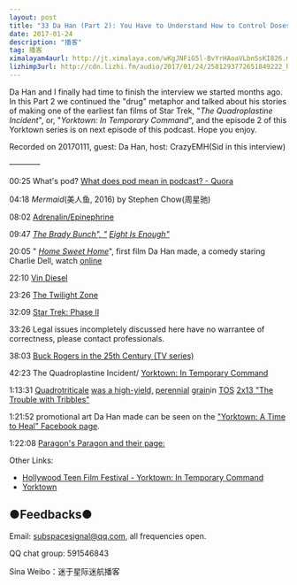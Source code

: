 ```yaml
---
layout: post
title: "33 Da Han (Part 2): You Have to Understand How to Control Doses"
date: 2017-01-24
description: "播客"
tag: 播客 
ximalayam4aurl: http://jt.ximalaya.com/wKgJNFiG5l-BvYrHAoaVLbnSsKI826.m4a?channel=rss&album_id=3135361&track_id=29377255&uid=6418191&jt=http://audio.xmcdn.com/group23/M09/F0/11/wKgJNFiG5l-BvYrHAoaVLbnSsKI826.m4a
lizhimp3url: http://cdn.lizhi.fm/audio/2017/01/24/2581293772651849222_hd.mp3
---   
```


Da Han and I finally had time to finish the interview we started months ago. In this Part 2 we continued the &quot;drug&quot; metaphor and talked about his stories of making one of the earliest fan films of Star Trek, &quot;_The Quadroplastine Incident_&quot;, or, &quot;_Yorktown: In Temporary Command_&quot;, and the episode 2 of this Yorktown series is on next episode of this podcast. Hope you enjoy.

Recorded on 20170111, guest: Da Han, host: CrazyEMH(Sid in this interview)

————

00:25 What&#39;s pod? [What does pod mean in podcast? - Quora](https://www.google.com/url?sa=t&amp;rct=j&amp;q=&amp;esrc=s&amp;source=web&amp;cd=2&amp;ved=0ahUKEwj0wpq87dXRAhVDwLwKHTksCBUQFggcMAE&amp;url=https%3A%2F%2Fwww.quora.com%2FWhat-does-pod-mean-in-podcast&amp;usg=AFQjCNEn7Gek8EaBmMqoIF0kFipBf02LmA&amp;sig2=8x2uYtaTW6zXKGgImCOAFw&amp;bvm=bv.144686652,bs.2,d.dGo&amp;cad=rja)

04:18 _Mermaid_(美人鱼, 2016) by Stephen Chow(周星驰)

08:02 [Adrenalin/Epinephrine](https://en.wikipedia.org/wiki/The_Brady_Bunch)

09:47 [_The Brady Bunch&quot;, &quot;_](https://en.wikipedia.org/wiki/The_Brady_Bunch) [_Eight Is Enough&quot;_](https://en.wikipedia.org/wiki/Eight_Is_Enough)

20:05 &quot; [_Home Sweet Home_](http://www.imdb.com/title/tt3323990/)&quot;, first film Da Han made, a comedy staring Charlie Dell, watch [online](http://thefanfilm-compendium.wikia.com/wiki/Star_Trek:_Axiom)

22:10 [Vin Diesel](https://en.wikipedia.org/wiki/Vin_Diesel)

23:26 [The Twilight Zone](https://en.wikipedia.org/wiki/The_Twilight_Zone)

32:09 [Star Trek: Phase II](https://en.wikipedia.org/wiki/Star_Trek:_Phase_II)

33:26 Legal issues incompletely discussed here have no warrantee of correctness, please contact professionals.


38:03 [Buck Rogers in the 25th Century (TV series)](https://en.wikipedia.org/wiki/Buck_Rogers_in_the_25th_Century_%28TV_series%29)

42:23 The Quadroplastine Incident/ [Yorktown: In Temporary Command](https://www.google.com/url?sa=t&amp;rct=j&amp;q=&amp;esrc=s&amp;source=web&amp;cd=&amp;ved=0ahUKEwjgy-jPztXRAhXDnZQKHTg0AawQFggoMAI&amp;url=http%3A%2F%2Fwww.imdb.com%2Ftitle%2Ftt2111493%2Freleaseinfo&amp;usg=AFQjCNFxFNz_U2BCizYajp91hVvqFUJOjQ&amp;sig2=Q9hsD7_ecXk5hHbrILDfnA&amp;cad=rjt)

1:13:31 [Quadrotriticale](http://memory-alpha.wikia.com/wiki/Quadrotriticale) [was a high-yield,](http://memory-alpha.wikia.com/wiki/Quadrotriticale) [perennial](http://memory-alpha.wikia.com/wiki/Perennial) [grain](http://memory-alpha.wikia.com/wiki/Grain)in [TOS](http://memory-alpha.wikia.com/wiki/TOS) [2x13 &quot;The Trouble with Tribbles&quot;](http://memory-alpha.wikia.com/wiki/TOS_Season_2)

1:21:52 promotional art Da Han made can be seen on the [&quot;Yorktown: A Time to Heal&quot; Facebook page](https://www.facebook.com/YorktownATimeToHeal/photos/).

1:22:08 [Paragon&#39;s Paragon and their page:](https://www.facebook.com/paragonsparagon/)

Other Links:

* [Hollywood Teen Film Festival - Yorktown: In Temporary Command](https://vimeo.com/102597423)
* [Yorktown](http://www.yorktownfilm.com/)

## ●Feedbacks●

Email: [subspacesignal@qq.com](mailto:subspacesignal@qq.com), all frequencies open.

QQ chat group: 591546843

Sina Weibo：迷于星际迷航播客